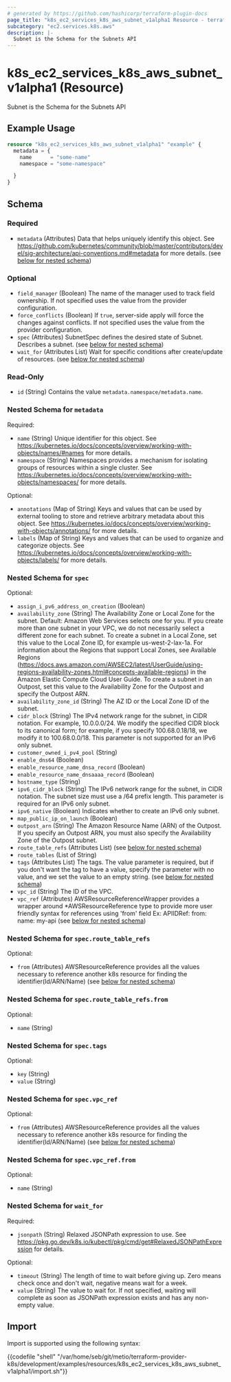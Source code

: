 ```yaml
---
# generated by https://github.com/hashicorp/terraform-plugin-docs
page_title: "k8s_ec2_services_k8s_aws_subnet_v1alpha1 Resource - terraform-provider-k8s"
subcategory: "ec2.services.k8s.aws"
description: |-
  Subnet is the Schema for the Subnets API
---
```


# k8s_ec2_services_k8s_aws_subnet_v1alpha1 (Resource)

Subnet is the Schema for the Subnets API

## Example Usage

```terraform
resource "k8s_ec2_services_k8s_aws_subnet_v1alpha1" "example" {
  metadata = {
    name      = "some-name"
    namespace = "some-namespace"

  }
}
```

<!-- schema generated by tfplugindocs -->
## Schema

### Required

- `metadata` (Attributes) Data that helps uniquely identify this object. See https://github.com/kubernetes/community/blob/master/contributors/devel/sig-architecture/api-conventions.md#metadata for more details. (see [below for nested schema](#nestedatt--metadata))

### Optional

- `field_manager` (Boolean) The name of the manager used to track field ownership. If not specified uses the value from the provider configuration.
- `force_conflicts` (Boolean) If `true`, server-side apply will force the changes against conflicts. If not specified uses the value from the provider configuration.
- `spec` (Attributes) SubnetSpec defines the desired state of Subnet.  Describes a subnet. (see [below for nested schema](#nestedatt--spec))
- `wait_for` (Attributes List) Wait for specific conditions after create/update of resources. (see [below for nested schema](#nestedatt--wait_for))

### Read-Only

- `id` (String) Contains the value `metadata.namespace/metadata.name`.

<a id="nestedatt--metadata"></a>
### Nested Schema for `metadata`

Required:

- `name` (String) Unique identifier for this object. See https://kubernetes.io/docs/concepts/overview/working-with-objects/names/#names for more details.
- `namespace` (String) Namespaces provides a mechanism for isolating groups of resources within a single cluster. See https://kubernetes.io/docs/concepts/overview/working-with-objects/namespaces/ for more details.

Optional:

- `annotations` (Map of String) Keys and values that can be used by external tooling to store and retrieve arbitrary metadata about this object. See https://kubernetes.io/docs/concepts/overview/working-with-objects/annotations/ for more details.
- `labels` (Map of String) Keys and values that can be used to organize and categorize objects. See https://kubernetes.io/docs/concepts/overview/working-with-objects/labels/ for more details.


<a id="nestedatt--spec"></a>
### Nested Schema for `spec`

Optional:

- `assign_i_pv6_address_on_creation` (Boolean)
- `availability_zone` (String) The Availability Zone or Local Zone for the subnet.  Default: Amazon Web Services selects one for you. If you create more than one subnet in your VPC, we do not necessarily select a different zone for each subnet.  To create a subnet in a Local Zone, set this value to the Local Zone ID, for example us-west-2-lax-1a. For information about the Regions that support Local Zones, see Available Regions (https://docs.aws.amazon.com/AWSEC2/latest/UserGuide/using-regions-availability-zones.html#concepts-available-regions) in the Amazon Elastic Compute Cloud User Guide.  To create a subnet in an Outpost, set this value to the Availability Zone for the Outpost and specify the Outpost ARN.
- `availability_zone_id` (String) The AZ ID or the Local Zone ID of the subnet.
- `cidr_block` (String) The IPv4 network range for the subnet, in CIDR notation. For example, 10.0.0.0/24. We modify the specified CIDR block to its canonical form; for example, if you specify 100.68.0.18/18, we modify it to 100.68.0.0/18.  This parameter is not supported for an IPv6 only subnet.
- `customer_owned_i_pv4_pool` (String)
- `enable_dns64` (Boolean)
- `enable_resource_name_dnsa_record` (Boolean)
- `enable_resource_name_dnsaaaa_record` (Boolean)
- `hostname_type` (String)
- `ipv6_cidr_block` (String) The IPv6 network range for the subnet, in CIDR notation. The subnet size must use a /64 prefix length.  This parameter is required for an IPv6 only subnet.
- `ipv6_native` (Boolean) Indicates whether to create an IPv6 only subnet.
- `map_public_ip_on_launch` (Boolean)
- `outpost_arn` (String) The Amazon Resource Name (ARN) of the Outpost. If you specify an Outpost ARN, you must also specify the Availability Zone of the Outpost subnet.
- `route_table_refs` (Attributes List) (see [below for nested schema](#nestedatt--spec--route_table_refs))
- `route_tables` (List of String)
- `tags` (Attributes List) The tags. The value parameter is required, but if you don't want the tag to have a value, specify the parameter with no value, and we set the value to an empty string. (see [below for nested schema](#nestedatt--spec--tags))
- `vpc_id` (String) The ID of the VPC.
- `vpc_ref` (Attributes) AWSResourceReferenceWrapper provides a wrapper around *AWSResourceReference type to provide more user friendly syntax for references using 'from' field Ex: APIIDRef:  from: name: my-api (see [below for nested schema](#nestedatt--spec--vpc_ref))

<a id="nestedatt--spec--route_table_refs"></a>
### Nested Schema for `spec.route_table_refs`

Optional:

- `from` (Attributes) AWSResourceReference provides all the values necessary to reference another k8s resource for finding the identifier(Id/ARN/Name) (see [below for nested schema](#nestedatt--spec--route_table_refs--from))

<a id="nestedatt--spec--route_table_refs--from"></a>
### Nested Schema for `spec.route_table_refs.from`

Optional:

- `name` (String)



<a id="nestedatt--spec--tags"></a>
### Nested Schema for `spec.tags`

Optional:

- `key` (String)
- `value` (String)


<a id="nestedatt--spec--vpc_ref"></a>
### Nested Schema for `spec.vpc_ref`

Optional:

- `from` (Attributes) AWSResourceReference provides all the values necessary to reference another k8s resource for finding the identifier(Id/ARN/Name) (see [below for nested schema](#nestedatt--spec--vpc_ref--from))

<a id="nestedatt--spec--vpc_ref--from"></a>
### Nested Schema for `spec.vpc_ref.from`

Optional:

- `name` (String)




<a id="nestedatt--wait_for"></a>
### Nested Schema for `wait_for`

Required:

- `jsonpath` (String) Relaxed JSONPath expression to use. See https://pkg.go.dev/k8s.io/kubectl/pkg/cmd/get#RelaxedJSONPathExpression for details.

Optional:

- `timeout` (String) The length of time to wait before giving up. Zero means check once and don't wait, negative means wait for a week.
- `value` (String) The value to wait for. If not specified, waiting will complete as soon as JSONPath expression exists and has any non-empty value.

## Import

Import is supported using the following syntax:

{{codefile "shell" "/var/home/seb/git/metio/terraform-provider-k8s/development/examples/resources/k8s_ec2_services_k8s_aws_subnet_v1alpha1/import.sh"}}
